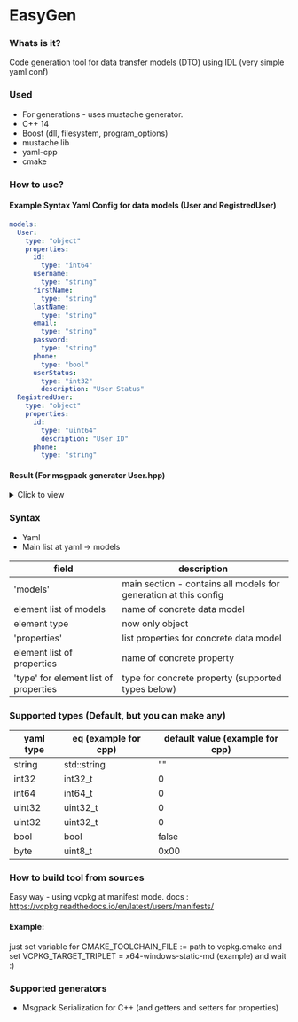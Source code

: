 # EasyGen
### Whats is it?
Code generation tool for data transfer models (DTO) using IDL (very simple  yaml conf)


### Used
* For generations - uses mustache generator.
* C++ 14
* Boost (dll, filesystem, program_options)
* mustache lib
* yaml-cpp
* cmake


### How to use?
#### Example Syntax Yaml Config for data models (User and RegistredUser)
```yaml
models:
  User:
    type: "object"
    properties:
      id:
        type: "int64"
      username:
        type: "string"
      firstName:
        type: "string"
      lastName:
        type: "string"
      email:
        type: "string"
      password:
        type: "string"
      phone:
        type: "bool"
      userStatus:
        type: "int32"
        description: "User Status"
  RegistredUser:
    type: "object"
    properties: 
      id:
        type: "uint64"
        description: "User ID"
      phone:
        type: "string"
```

#### Result (For msgpack generator User.hpp)
<details>
  <summary>Click to view</summary>
  
```cpp
#pragma  once

#ifndef User_H_

#define User_H_

  

#include  <string>

#include  "IBinarySerializer.hpp"

#include  <msgpack.hpp>

  

namespace  io {

namespace  codegen {

namespace  datamodel {

  

class  User : public  io::codegen::datamodel::IBinarySerializer {

  

public:

User();

~User() override = default;

  

int64_t  get_id() const;

void  set_id(int64_t  id_in);

std::string  get_username() const;

void  set_username(std::string  username_in);

std::string  get_firstName() const;

void  set_firstName(std::string  firstName_in);

std::string  get_lastName() const;

void  set_lastName(std::string  lastName_in);

std::string  get_email() const;

void  set_email(std::string  email_in);

std::string  get_password() const;

void  set_password(std::string  password_in);

bool  get_phone() const;

void  set_phone(bool  phone_in);

int32_t  get_userStatus() const;

void  set_userStatus(int32_t  userStatus_in);

  

/*!

* @brief Serialization object to binary format

* @return byte array

*/

std::vector<uint8_t> ToBinary() const  override;

/*!

* @brief Deserialization from binary format

* @param  data_in byte array (serialized object)

* @return successful/unsuccessful operation

*/

bool  FromBinary(const  std::vector<uint8_t>&  data_in) override;

  
  

MSGPACK_DEFINE(m_id, m_username, m_firstName, m_lastName, m_email, m_password, m_phone, m_userStatus);

  

protected:

int64_t m_id;

std::string m_username;

std::string m_firstName;

std::string m_lastName;

std::string m_email;

std::string m_password;

bool m_phone;

int32_t m_userStatus;

public:

friend  bool  operator==(const  User&  lhs, const  User&  rhs)

{

return  std::tie(lhs.m_id, lhs.m_username, lhs.m_firstName, lhs.m_lastName, lhs.m_email, lhs.m_password, lhs.m_phone, lhs.m_userStatus) == std::tie(rhs.m_id, rhs.m_username, rhs.m_firstName, rhs.m_lastName, rhs.m_email, rhs.m_password, rhs.m_phone, rhs.m_userStatus);

}

  

friend bool operator!=(const User& lhs, const User& rhs)

{

return !(lhs == rhs);

}

};

  

} // datamodel

} // codegen

} // io

  

#endif /* User_H_ */
```
</details>

### Syntax

* Yaml
* Main list at yaml -> models

|field| description  |
|--|--|
| 'models' | main section - contains all models for generation at this config |
| element list of models| name of concrete data model |
| element type| now only object |
| 'properties'| list properties for concrete data model |
| element list of properties| name of concrete property|
| 'type' for element list of properties| type for concrete property (supported types below) |


### Supported types (Default, but you can make any)
|yaml type| eq (example for cpp) |default value (example for cpp) |
|--|--|--|
|string  | std::string | "" |
|int32| int32_t | 0 |
|int64| int64_t | 0 |
|uint32| uint32_t | 0 |
|uint32| uint32_t | 0 |
|bool| bool | false |
|byte| uint8_t | 0x00 |


### How to build tool from sources
 Easy way - using vcpkg at manifest mode.
 docs : https://vcpkg.readthedocs.io/en/latest/users/manifests/
#### Example:
just set variable for CMAKE_TOOLCHAIN_FILE := path to vcpkg.cmake
and set VCPKG_TARGET_TRIPLET = x64-windows-static-md (example)
and wait :)

### Supported generators
 - Msgpack Serialization for C++ (and getters and setters for properties)


